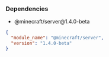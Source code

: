 ### Dependencies
- <p>@minecraft/server@1.4.0-beta</p>
```json
{
  "module_name": "@minecraft/server",
  "version": "1.4.0-beta"
}
```